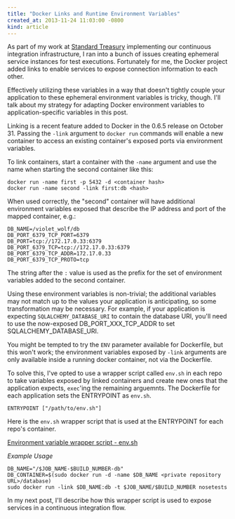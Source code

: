 ```yaml
---
title: "Docker Links and Runtime Environment Variables"
created_at: 2013-11-24 11:03:00 -0800
kind: article
---
```


As part of my work at [Standard Treasury](http://standardtreasury.com) implementing our continuous
integration infrastructure, I ran into a bunch of issues creating ephemeral service instances for
test executions. Fortunately for me, the Docker project added links to enable services to expose
connection information to each other.

Effectively utilizing these variables in a way that doesn't tightly couple your application to
these ephemeral environment variables is tricky, though. I'll talk about my strategy for adapting
Docker environment variables to application-specific variables in this post.

Linking is a recent feature added to Docker in the 0.6.5 release on October 31. Passing the `-link`
argument to `docker run` commands will enable a new container to access an existing container's
exposed ports via environment variables.

To link containers, start a container with the `-name` argument and use the name when starting the
second container like this:

    docker run -name first -p 5432 -d <container hash>
    docker run -name second -link first:db <hash>

When used correctly, the "second" container will have additional environment variables exposed that
describe the IP address and port of the mapped container, e.g.:

    DB_NAME=/violet_wolf/db
    DB_PORT_6379_TCP_PORT=6379
    DB_PORT=tcp://172.17.0.33:6379
    DB_PORT_6379_TCP=tcp://172.17.0.33:6379
    DB_PORT_6379_TCP_ADDR=172.17.0.33
    DB_PORT_6379_TCP_PROTO=tcp

The string after the `:` value is used as the prefix for the set of environment variables added to
the second container.

Using these environment variables is non-trivial; the additional variables may not match up to the
values your application is anticipating, so some transformation may be necessary. For example, if
your application is expecting `SQLALCHEMY_DATABASE_URI` to contain the database URI, you'll need to
use the now-exposed DB_PORT_XXX_TCP_ADDR to set SQLALCHEMY_DATABASE_URI.

You might be tempted to try the `ENV` parameter available for Dockerfile, but this won't work; the
environment variables exposed by `-link` arguments are only available inside a running docker
container, not via the Dockerfile.

To solve this, I've opted to use a wrapper script called `env.sh` in each repo to take variables
exposed by linked containers and create new ones that the application expects, `exec`'ing the
remaining arguemnts. The Dockerfile for each application sets the ENTRYPOINT as `env.sh`.

    ENTRYPOINT ["/path/to/env.sh"]

Here is the `env.sh` wrapper script that is used at the ENTRYPOINT for each repo's container.

[Environment variable wrapper script - env.sh](https://gist.github.com/mikeclarke/7620336)
<script src="https://gist.github.com/mikeclarke/7620336.js"></script>

*Example Usage*

    DB_NAME="/$JOB_NAME-$BUILD_NUMBER-db"
    DB_CONTAINER=$(sudo docker run -d -name $DB_NAME <private repository URL>/database)
    sudo docker run -link $DB_NAME:db -t $JOB_NAME/$BUILD_NUMBER nosetests

In my next post, I'll describe how this wrapper script is used to expose services in a continuous
integration flow.
